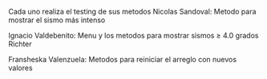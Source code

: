 Cada uno realiza el testing de sus metodos
Nicolas Sandoval:
Metodo para mostrar el sismo más intenso

Ignacio Valdebenito:
Menu y los metodos para mostrar sismos ≥ 4.0 grados Richter


Fransheska Valenzuela:
Metodos para reiniciar el arreglo con nuevos valores 